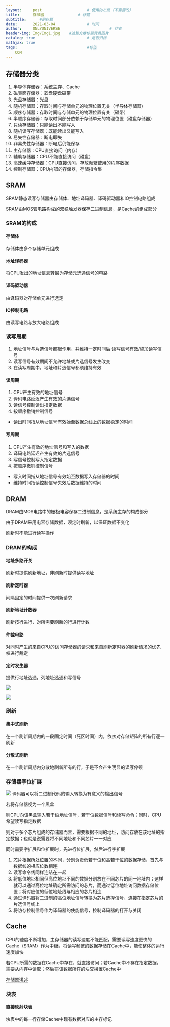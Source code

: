 ```yaml
---
layout:     post                    # 使用的布局（不需要改）
title:      存储器               # 标题 
subtitle:      #副标题
date:       2021-03-04              # 时间
author:     ONLYUNIVERSE                      # 作者
header-img: Img/Img1.jpg    #这篇文章标题背景图片
catalog: true                       # 是否归档
mathjax: true
tags:                               #标签
    COM
---
```


## 存储器分类

1. 半导体存储器：系统主存、Cache
2. 磁表面存储器：软盘硬盘磁带
3. 光盘存储器：光盘
4. 随机存储器：存取时间与存储单元的物理位置无关（半导体存储器）
5. 顺序存储器：存取时间与存储单元的物理位置有关（磁带）
6. 半顺序存储器：存取时间部分依赖于存储单元的物理位置（磁盘存储器）
7. 只读存储器：只能读出不能写入
8. 随机读写存储器：既能读出又能写入
9. 易失性存储器：断电即失
10. 非易失性存储器：断电后仍能保存
11. 主存储器：CPU直接访问（内存）
12. 辅助存储器：CPU不能直接访问（磁盘）
13. 高速缓冲存储器：CPU直接访问，存放频繁使用的程序数据
14. 控制存储器：CPU内部的存储器，存储指令集

## SRAM

SRAM静态读写存储器由存储体、地址译码器、译码驱动器和IO控制电路组成

SRAM由MOS管电路构成的双稳触发器保存二进制信息，是Cache的组成部分

### SRAM的构成

#### 存储体

存储体由多个存储单元组成

#### 地址译码器

将CPU发出的地址信息转换为存储元选通信号的电路

#### 译码驱动器

由译码器对存储单元进行选定

#### IO控制电路

由读写电路与放大电路组成

### 读写周期

1. 地址信号与片选信号都起作用，并维持一定时间后 读写信号有效/施加读写信号
2. 读写信号有效期间不允许地址或片选信号发生改变
3. 在读写周期中，地址和片选信号都须维持有效

#### 读周期

1. CPU产生有效的地址信号
2. 译码电路延迟产生有效的片选信号
3. 读信号控制读出指定数据
4. 按顺序撤销控制信号

* 读出时间指从地址信号有效始至数据总线上的数据稳定的时间

#### 写周期

1. CPU产生有效的地址信号和写入的数据
2. 译码电路延迟产生有效的片选信号
3. 写信号控制写入指定数据
4. 按顺序撤销控制信号

* 写入时间指从地址信号有效始至数据写入存储器的时间
* 维持时间指读控制信号失效后数据维持的时间

## DRAM

DRAM由MOS电路中的栅极电容保存二进制信息，是系统主存的构成部分

由于DRAM采用电容存储数据，须定时刷新，以保证数据不变化

刷新时不能进行读写操作

### DRAM的构成

#### 地址多路开关

刷新时提供刷新地址，非刷新时提供读写地址

#### 刷新定时器

间隔固定的时间提供一次刷新请求

#### 刷新地址计数器

刷新按行进行，对所需要刷新的行进行计数

#### 仲裁电路

对同时产生的来自CPU的访问存储器的请求和来自刷新定时器的刷新请求的优先权进行裁定

#### 定时发生器

提供行地址选通，列地址选通和写信号

![](https://github.com/ONLYUNIVERSE/ONLYUNIVERSE.github.io/blob/master/Image/DRAM.png?raw=true)

![](https://github.com/ONLYUNIVERSE/ONLYUNIVERSE.github.io/blob/master/Image/4116.png?raw=true)

### 刷新

#### 集中式刷新

在一个刷新周期内的一段固定时间（死区时间）内，依次对存储矩阵的所有行逐一刷新

#### 分散式刷新

在一个刷新周期内分散地刷新所有的行，于是不会产生明显的读写停顿

### 存储器字位扩展

![](https://github.com/ONLYUNIVERSE/ONLYUNIVERSE.github.io/blob/master/Image/38.png?raw=true)
译码器可以将二进制代码的输入转换为有意义的输出信号

若将存储器视为一个黑盒

则CPU向该黑盒输入若干位地址信号，若干位数据信号和读写命令；同时，CPU希望读写指定数据

则对于多个芯片组成的存储器而言，需要根据不同的地址，访问存放在该地址的指定数据；也就是说需要将不同地址和不同芯片一一对应

同时需要字扩展和位扩展时，先进行位扩展，然后进行字扩展

1. 芯片根据所处位置的不同，分别负责低若干位和高若干位的数据存储，首先与数据线的相应位数相连
2. 读写命令线同样连结在一起
3. 将低位地址相同但高位地址不同的数据分别放在不同芯片的同一地址内；这样就可以通过高位地址确定所需访问的芯片，而通过低位地址访问数据存储位置；将对应位的低位地址线与相应的芯片相连
4. 通过译码器将二进制的高位地址信号转换为芯片选择信号，连接在指定芯片的片选信号线上
5. 将访存控制信号作为译码器的使能信号，控制译码器的打开与关闭

## Cache

CPU的速度不断增加，主存储器的读写速度不能匹配，需要读写速度更快的Cache（SRAM）作为中继，将读写频繁的数据存储在Cache中，能使整体的运行速度加快

若CPU所需的数据在Cache中存在，就直接访问；若Cache中不存在指定数据，需要从内存中读取；然后将该数据所在的块交换置Cache中

[存储器浅述](https://onlyuniverse.github.io/2020/05/07/%E5%AD%98%E5%82%A8%E5%99%A8/)

### 块表

#### 直接映射块表

块表中的每一行存储Cache中现有数据对应的主存标记
